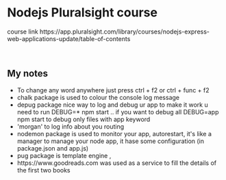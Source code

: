 # Nodejs Pluralsight course
<p>
course link https://app.pluralsight.com/library/courses/nodejs-express-web-applications-update/table-of-contents
</p>

<br>

## My notes 
<ul>
<li>To change any word anywhere just  press ctrl + f2 or ctrl + func + f2</li>
<li>chalk package is used to colour the console log message</li>
<li>depug package  nice way to log and debug ur app 
 to make it work u need to run DEBUG=* npm start  .. if you want to debug all  DEBUG=app npm start  to debug only files with app keyword </li>
<li>'morgan' to log info about you routing </li>
<li>nodemon package is used to monitor your app, autorestart, it's like a manager to manage your node app, it hase some configuration (in package.json and app.js) </li>
<li>pug package is template engine ,</li>
<li>https://www.goodreads.com was used as a service to fill the details of the first two books</li>
</ul> 



